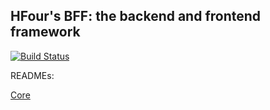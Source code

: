 ## HFour's BFF: the backend and frontend framework

[![Build Status](https://travis-ci.org/hfour/h4bff.svg?branch=master)](https://travis-ci.org/hfour/h4bff)

READMEs:

[Core](packages/core/README.md)
